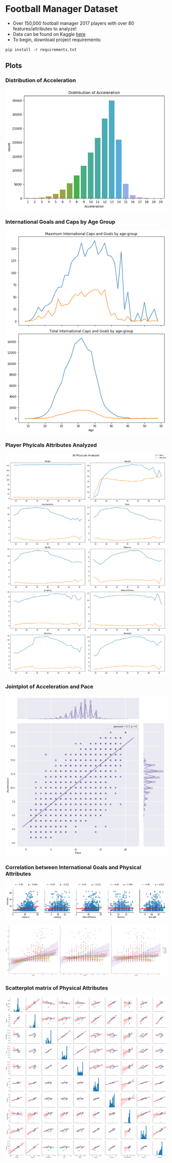 # Football Manager Dataset

* Over 150,000 football manager 2017 players with over 80 features/attributes to analyze!
* Data can be found on Kaggle [here](https://www.kaggle.com/ajinkyablaze/football-manager-data)
* To begin, download project requirements:

```Python
pip install -r requirements.txt
```

## Plots  

### Distribution of Acceleration

![Distribution of Acceleration](plots/acceleration_distribution.png)

### International Goals and Caps by Age Group

![International Goals and Caps by Age Group](plots/international_goals_by_age.png)

### Player Phyicals Attributes Analyzed

![Player Phyicals Analyzed](plots/physicals.png)

### Jointplot of Acceleration and Pace

![Jointplot of Acceleration and Pace](plots/acceleration_vs_pace.png)

### Correlation between International Goals and Physical Attributes

![Correlation between International Goals and Physicals](plots/international_goals_vs_physicals.png)

![International Goals and Physicals with Age](plots/international_goals_physicals_age.png)

### Scatterplot matrix of Physical Attributes

![Scatterplot matrix of Physical Attributes](plots/physicals_scattermatrix.png)